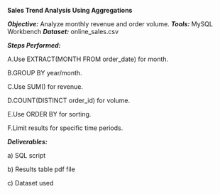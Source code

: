 

**Sales Trend Analysis Using Aggregations**

 ***Objective:*** Analyze monthly revenue and order volume.
 ***Tools:*** MySQL Workbench
 ***Dataset:*** online_sales.csv

***Steps Performed:***

 A.Use EXTRACT(MONTH FROM order_date) for month.
 
 B.GROUP BY year/month.
 
 C.Use SUM() for revenue.
 
 D.COUNT(DISTINCT order_id) for volume.
 
 E.Use ORDER BY for sorting.
 
 F.Limit results for specific time periods.

 ***Deliverables:***
 
 a) SQL script 
 
 b) Results table pdf file
 
 c) Dataset used
 
